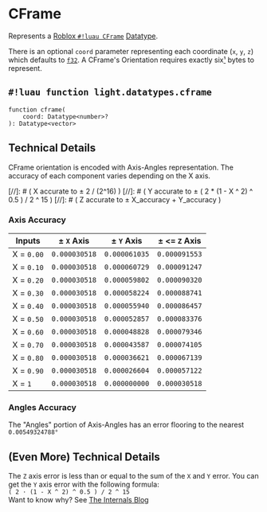 # CFrame

Represents a
<a href="https://create.roblox.com/docs/reference/engine/datatypes/CFrame" target="_blank">Roblox `#!luau CFrame`</a>
[Datatype](../index.md#what-is-a-datatype).

There is an optional `coord` parameter representing each coordinate (`x`, `y`, `z`) which defaults to
[`f32`](../numbers/floats.md). A CFrame's Orientation requires exactly six[¹](#technical-details) bytes to represent.

## `#!luau function light.datatypes.cframe`

```luau title='<!-- client --> <!-- server --> <!-- shared --> <!-- sync -->'
function cframe(
    coord: Datatype<number>?
): Datatype<vector>
```

## Technical Details

CFrame orientation is encoded with Axis-Angles representation. The accuracy of each component varies depending on the X
axis.

[//]: # ( X accurate to ± 2 / (2^16) )
[//]: # ( Y accurate to ± ( 2 * (1 - X ^ 2) ^ 0.5 ) / 2 ^ 15 )
[//]: # ( Z accurate to ± X_accuracy + Y_accuracy )

### Axis Accuracy

| Inputs     | ± `X` Axis    | ± `Y` Axis    | ± <= `Z` Axis  |
| ---------- | ------------- | ------------- | ------------- |
| X = `0.00` | `0.000030518` | `0.000061035` | `0.000091553` |
| X = `0.10` | `0.000030518` | `0.000060729` | `0.000091247` |
| X = `0.20` | `0.000030518` | `0.000059802` | `0.000090320` |
| X = `0.30` | `0.000030518` | `0.000058224` | `0.000088741` |
| X = `0.40` | `0.000030518` | `0.000055940` | `0.000086457` |
| X = `0.50` | `0.000030518` | `0.000052857` | `0.000083376` |
| X = `0.60` | `0.000030518` | `0.000048828` | `0.000079346` |
| X = `0.70` | `0.000030518` | `0.000043587` | `0.000074105` |
| X = `0.80` | `0.000030518` | `0.000036621` | `0.000067139` |
| X = `0.90` | `0.000030518` | `0.000026604` | `0.000057122` |
| X = `1`    | `0.000030518` | `0.000000000` | `0.000030518` |

### Angles Accuracy

The "Angles" portion of Axis-Angles has an error flooring to the nearest `0.00549324788°`

## (Even More) Technical Details

The `Z` axis error is less than or equal to the sum of the `X` and `Y` error.
You can get the `Y` axis error with the following formula:
<br>`( 2 · (1 - X ^ 2) ^ 0.5 ) / 2 ^ 15`
<br>Want to know why? See [The Internals Blog](../../../blog/internals/cframe_encoding.md)
